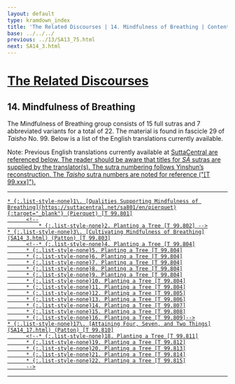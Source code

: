 ```yaml
---
layout: default
type: kramdown_index
title: 'The Related Discourses | 14. Mindfulness of Breathing | Contents'
base: ../../../
previous: ../13/SA13_75.html
next: SA14_3.html
---
```


# [The Related Discourses](../index.html)
## 14. Mindfulness of Breathing

The Mindfulness of Breathing group consists of 15 full sutras and 7 abbreviated variants for a total of 22. The material is found in fascicle 29 of <em>Taisho</em> No. 99. Below is a list of the English translations currently available.

Note: Previous English translations currently available at <a href="https://suttacentral.net/" target="_blank">SuttaCentral are referenced below. The reader should be aware that titles for *SĀ* sutras are supplied by the translator(s). The sutra numbering follows Yinshun’s reconstruction. The <em>Taisho</em> sutra numbers are noted for reference ("[T 99.xxx]").

---

    * {:.list-style-none}1\. [Qualities Supporting Mindfulness of Breathing](https://suttacentral.net/sa801/en/pierquet){:target="_blank"} (Pierquet) [T 99.801]
          <!--
              * {:.list-style-none}2. Planting a Tree [T 99.802] -->
    * {:.list-style-none}3\. [Cultivating Mindfulness of Breathing](SA14_3.html) (Patton) [T 99.803]
          <!--* {:.list-style-none}4. Planting a Tree [T 99.804]
          * {:.list-style-none}5. Planting a Tree [T 99.804]
          * {:.list-style-none}6. Planting a Tree [T 99.804]
          * {:.list-style-none}7. Planting a Tree [T 99.804]
          * {:.list-style-none}8. Planting a Tree [T 99.804]
          * {:.list-style-none}9. Planting a Tree [T 99.804]
          * {:.list-style-none}10. Planting a Tree [T 99.804]
          * {:.list-style-none}11. Planting a Tree [T 99.804]
          * {:.list-style-none}12. Planting a Tree [T 99.805]
          * {:.list-style-none}13. Planting a Tree [T 99.806]
          * {:.list-style-none}14. Planting a Tree [T 99.807]
          * {:.list-style-none}15. Planting a Tree [T 99.808]
          * {:.list-style-none}16. Planting a Tree [T 99.809]-->
    * {:.list-style-none}17\. [Attaining Four, Seven, and Two Things](SA14_17.html) (Patton) [T 99.810]
          <!--* {:.list-style-none}18. Planting a Tree [T 99.811]
          * {:.list-style-none}19. Planting a Tree [T 99.812]
          * {:.list-style-none}20. Planting a Tree [T 99.813]
          * {:.list-style-none}21. Planting a Tree [T 99.814]
          * {:.list-style-none}22. Planting a Tree [T 99.815]
          -->

---
